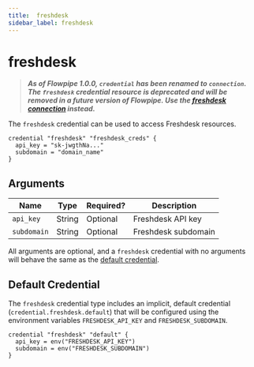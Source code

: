 ```yaml
---
title:  freshdesk
sidebar_label: freshdesk
---
```


# freshdesk

> ***As of Flowpipe 1.0.0, `credential` has been renamed to `connection`.  The `freshdesk` credential resource is deprecated and will be removed in a future version of Flowpipe. Use the [freshdesk connection](/docs/reference/config-files/connection/freshdesk) instead.***

The `freshdesk` credential can be used to access Freshdesk resources.

```hcl
credential "freshdesk" "freshdesk_creds" {
  api_key = "sk-jwgthNa..."
  subdomain = "domain_name"
}
```

## Arguments

| Name            | Type    | Required?| Description
|-----------------|---------|----------|-------------------
| `api_key`       |  String | Optional | Freshdesk API key
| `subdomain`     |  String | Optional | Freshdesk subdomain

All arguments are optional, and a `freshdesk` credential with no arguments will behave the same as the [default credential](#default-credential).

## Default Credential

The `freshdesk` credential type includes an implicit, default credential (`credential.freshdesk.default`) that will be configured using the environment variables `FRESHDESK_API_KEY` and `FRESHDESK_SUBDOMAIN`.

```hcl
credential "freshdesk" "default" {
  api_key = env("FRESHDESK_API_KEY")
  subdomain = env("FRESHDESK_SUBDOMAIN")
}
```
